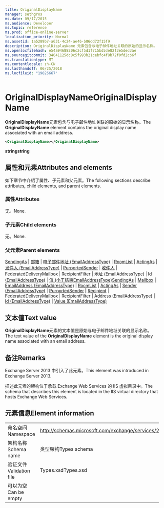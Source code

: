 ```yaml
---
title: OriginalDisplayName
manager: sethgros
ms.date: 09/17/2015
ms.audience: Developer
ms.topic: reference
ms.prod: office-online-server
localization_priority: Normal
ms.assetid: 1a5289b7-a631-4c24-ae46-b86dd72f15f9
description: OriginalDisplayName 元素包含与电子邮件地址关联的原始的显示名称。
ms.openlocfilehash: e54a94688206c2cf5d1f715bd5de82f3e5ded3ae
ms.sourcegitcommit: 34041125dc8c5f993b21cebfc4f8b72f0fd2cb6f
ms.translationtype: MT
ms.contentlocale: zh-CN
ms.lasthandoff: 06/25/2018
ms.locfileid: "19826667"
---
```

# <a name="originaldisplayname"></a><span data-ttu-id="fb626-103">OriginalDisplayName</span><span class="sxs-lookup"><span data-stu-id="fb626-103">OriginalDisplayName</span></span>

<span data-ttu-id="fb626-104">**OriginalDisplayName**元素包含与电子邮件地址关联的原始的显示名称。</span><span class="sxs-lookup"><span data-stu-id="fb626-104">The **OriginalDisplayName** element contains the original display name associated with an email address.</span></span> 
  
```XML
<OriginalDisplayName></OriginalDisplayName>
```

 <span data-ttu-id="fb626-105">**string**</span><span class="sxs-lookup"><span data-stu-id="fb626-105">**string**</span></span>
## <a name="attributes-and-elements"></a><span data-ttu-id="fb626-106">属性和元素</span><span class="sxs-lookup"><span data-stu-id="fb626-106">Attributes and elements</span></span>

<span data-ttu-id="fb626-107">如下章节中介绍了属性、子元素和父元素。</span><span class="sxs-lookup"><span data-stu-id="fb626-107">The following sections describe attributes, child elements, and parent elements.</span></span>
  
### <a name="attributes"></a><span data-ttu-id="fb626-108">属性</span><span class="sxs-lookup"><span data-stu-id="fb626-108">Attributes</span></span>

<span data-ttu-id="fb626-109">无。</span><span class="sxs-lookup"><span data-stu-id="fb626-109">None.</span></span>
  
### <a name="child-elements"></a><span data-ttu-id="fb626-110">子元素</span><span class="sxs-lookup"><span data-stu-id="fb626-110">Child elements</span></span>

<span data-ttu-id="fb626-111">无。</span><span class="sxs-lookup"><span data-stu-id="fb626-111">None.</span></span>
  
### <a name="parent-elements"></a><span data-ttu-id="fb626-112">父元素</span><span class="sxs-lookup"><span data-stu-id="fb626-112">Parent elements</span></span>

<span data-ttu-id="fb626-113">[SendingAs](sendingas.md) | [邮箱](mailbox.md) | [电子邮件地址 (EmailAddressType)](emailaddress-emailaddresstype.md) | [RoomList](roomlist.md) | [ActingAs](actingas.md) | [发件人 (EmailAddressType)](sender-emailaddresstype.md) | [PurportedSender](purportedsender.md)  | [收件人](recipient.md) | [FederatedDeliveryMailbox](federateddeliverymailbox.md) | [RecipientFilter](recipientfilter.md) | [地址 (EmailAddressType)](address-emailaddresstype.md) | [Id (EmailAddressType)](id-emailaddresstype.md) | [值 (小于结束EmailAddressType)](value-emailaddresstype.md)</span><span class="sxs-lookup"><span data-stu-id="fb626-113">[SendingAs](sendingas.md) | [Mailbox](mailbox.md) | [EmailAddress (EmailAddressType)](emailaddress-emailaddresstype.md) | [RoomList](roomlist.md) | [ActingAs](actingas.md) | [Sender (EmailAddressType)](sender-emailaddresstype.md) | [PurportedSender](purportedsender.md) | [Recipient](recipient.md) | [FederatedDeliveryMailbox](federateddeliverymailbox.md) | [RecipientFilter](recipientfilter.md) | [Address (EmailAddressType)](address-emailaddresstype.md) | [Id (EmailAddressType)](id-emailaddresstype.md) | [Value (EmailAddressType)](value-emailaddresstype.md)</span></span>
  
## <a name="text-value"></a><span data-ttu-id="fb626-114">文本值</span><span class="sxs-lookup"><span data-stu-id="fb626-114">Text value</span></span>

<span data-ttu-id="fb626-115">**OriginalDisplayName**元素的文本值是原始与电子邮件地址关联的显示名称。</span><span class="sxs-lookup"><span data-stu-id="fb626-115">The text value of the **OriginalDisplayName** element is the original display name associated with an email address.</span></span> 
  
## <a name="remarks"></a><span data-ttu-id="fb626-116">备注</span><span class="sxs-lookup"><span data-stu-id="fb626-116">Remarks</span></span>

<span data-ttu-id="fb626-117">Exchange Server 2013 中引入了此元素。</span><span class="sxs-lookup"><span data-stu-id="fb626-117">This element was introduced in Exchange Server 2013.</span></span>
  
<span data-ttu-id="fb626-118">描述此元素的架构位于承载 Exchange Web Services 的 IIS 虚拟目录中。</span><span class="sxs-lookup"><span data-stu-id="fb626-118">The schema that describes this element is located in the IIS virtual directory that hosts Exchange Web Services.</span></span>
  
## <a name="element-information"></a><span data-ttu-id="fb626-119">元素信息</span><span class="sxs-lookup"><span data-stu-id="fb626-119">Element information</span></span>

|||
|:-----|:-----|
|<span data-ttu-id="fb626-120">命名空间</span><span class="sxs-lookup"><span data-stu-id="fb626-120">Namespace</span></span>  <br/> |http://schemas.microsoft.com/exchange/services/2006/types  <br/> |
|<span data-ttu-id="fb626-121">架构名称</span><span class="sxs-lookup"><span data-stu-id="fb626-121">Schema name</span></span>  <br/> |<span data-ttu-id="fb626-122">类型架构</span><span class="sxs-lookup"><span data-stu-id="fb626-122">Types schema</span></span>  <br/> |
|<span data-ttu-id="fb626-123">验证文件</span><span class="sxs-lookup"><span data-stu-id="fb626-123">Validation file</span></span>  <br/> |<span data-ttu-id="fb626-124">Types.xsd</span><span class="sxs-lookup"><span data-stu-id="fb626-124">Types.xsd</span></span>  <br/> |
|<span data-ttu-id="fb626-125">可以为空</span><span class="sxs-lookup"><span data-stu-id="fb626-125">Can be empty</span></span>  <br/> ||
   

